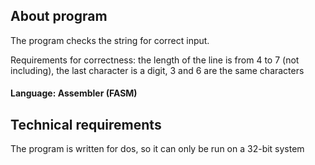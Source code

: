About program
--------------------
The program checks the string for correct input. 

Requirements for correctness: the length of the line is from 4 to 7 (not including), the last character is a digit, 3 and 6 are the same characters

#### Language: Assembler (FASM)

Technical requirements
--------------------
The program is written for dos, so it can only be run on a 32-bit system
